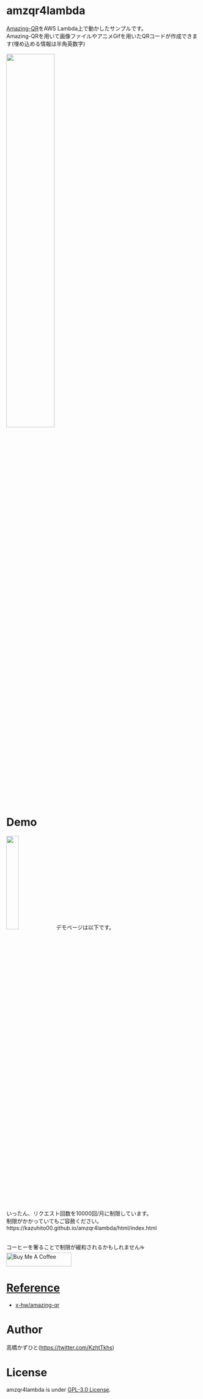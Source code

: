 # amzqr4lambda
[Amazing-QR](https://github.com/x-hw/amazing-qr)をAWS Lambda上で動かしたサンプルです。<br>
Amazing-QRを用いて画像ファイルやアニメGifを用いたQRコードが作成できます(埋め込める情報は半角英数字)<br><br>
<img src="https://user-images.githubusercontent.com/37477845/122220319-2ea2f500-ceeb-11eb-9bf8-2e702e17035f.gif" width="50%">

# Demo
<img src="https://user-images.githubusercontent.com/37477845/122236282-57ca8200-cef9-11eb-9691-eea0a44d5461.gif" width="25%">
デモページは以下です。<br>
いったん、リクエスト回数を10000回/月に制限しています。<br>
制限がかかっていてもご容赦ください。<br>
https://kazuhito00.github.io/amzqr4lambda/html/index.html<br><br>

コーヒーを奢ることで制限が緩和されるかもしれません☕
<a href="https://www.buymeacoffee.com/Kazuhito00" target="_blank"><br><img src="https://cdn.buymeacoffee.com/buttons/default-white.png" alt="Buy Me A Coffee" height="36" width="170" >

# Reference
* [x-hw/amazing-qr](https://github.com/x-hw/amazing-qr)

# Author
高橋かずひと(https://twitter.com/KzhtTkhs)
 
# License 
amzqr4lambda is under [GPL-3.0 License](LICENSE).
